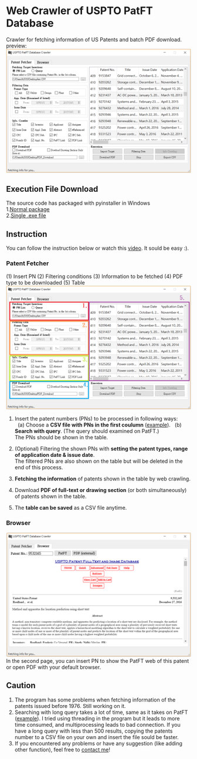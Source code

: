 # Web Crawler of USPTO PatFT Database
Crawler for fetching information of US Patents and batch PDF download.  
preview:  
<img src="./pic/preview.png">

  
## Execution File Download
The source code has packaged with pyinstaller in Windows  
1.[Normal package](https://drive.google.com/open?id=0B4zCzLRoIx8eeWRwN1M3dFNTUE0)  
2.[Single .exe file](https://drive.google.com/open?id=0B4zCzLRoIx8eeG4wbUZDdVdrTDg)

## Instruction 
You can follow the instruction below or watch this [video](https://www.youtube.com/watch?v=zqSEqUk2kgg). It sould be easy :).  
### Patent Fetcher
(1) Insert PN (2) Filtering conditions (3) Information to be fetched (4) PDF type to be downloaded (5) Table  
<img src="./pic/ins.png">

1. Insert the patent numbers (PNs) to be processed in following ways:  
   (a) Choose a **CSV file with PNs in the first coulumn** ([example](https://github.com/mattwang44/USPTO-PatFT-Web-Crawler/blob/master/PN_sample.CSV)).   
   (b) **Search with query**. (The query should examined on PatFT.)  
   The PNs should be shown in the table.

2. (Optional) Filtering the shown PNs with **setting the patent types, range of application date & issue date**.  
   The filtered PNs are also shown on the table but will be deleted in the end of this process.

3. **Fetching the information** of patents shown in the table by web crawling.  

4. Download **PDF of full-text or drawing section** (or both simultaneously) of patents shown in the table.

5. The **table can be saved** as a CSV file anytime.  

### Browser  
<img src="./pic/browser.png">
In the second page, you can insert PN to show the PatFT web of this patent or open PDF with your default browser.

## Caution
1. The program has some problems when fetching information of the patents issued before 1976. Still working on it.
2. Searching with long query takes a lot of time, same as it takes on PatFT ([example](http://patft.uspto.gov/netacgi/nph-Parser?Sect1=PTO2&Sect2=HITOFF&u=%2Fnetahtml%2FPTO%2Fsearch-adv.htm&r=0&p=1&f=S&l=50&Query=%28%28%28CPC%2FA62B%24+OR+CPC%2FB65H%24%29+OR+CPC%2FF16D%24%29+OR+CPC%2FB66D%24%29+AND+%28%28brak%24+OR+lock%24%29+OR+%28retract%24+OR+rewind%24%29%29+AND+%28%28%28lifeline+OR+lanyard%29+OR+%22safety+line%22%29+OR+cable%29&d=PTXT)). I tried using threading in the program but it leads to more time consumed, and multiprocessing leads to bad connection. If you have a long query with less than 500 results, copying the patents number to a CSV file on your own and insert the file sould be faster.  
3. If you encountered any problems or have any suggestion (like adding other function), feel free to [contact me](http://mattwang44.wixsite.com/main/contact)!



  
 
